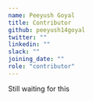 ```yaml
---
name: Peeyush Goyal
title: Contributor
github: peeyush14goyal
twitter: ""
linkedin: ""
slack: ""
joining_date: ""
role: "contributor"
---
```


Still waiting for this
